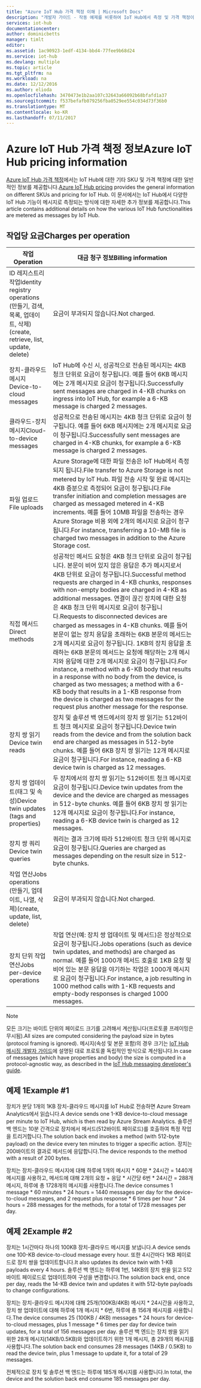 ```yaml
---
title: "Azure IoT Hub 가격 책정 이해 | Microsoft Docs"
description: "개발자 가이드 - 작동 예제를 비롯하여 IoT Hub에서 측정 및 가격 책정이 진행되는 방식에 대한 정보를 제공합니다."
services: iot-hub
documentationcenter: 
author: dominicbetts
manager: timlt
editor: 
ms.assetid: 1ac90923-1edf-4134-bbd4-77fee9b68d24
ms.service: iot-hub
ms.devlang: multiple
ms.topic: article
ms.tgt_pltfrm: na
ms.workload: na
ms.date: 12/12/2016
ms.author: elioda
ms.openlocfilehash: 3470473e1b2aa107c32643a66092b68bfafd1a37
ms.sourcegitcommit: f537befafb079256fba0529ee554c034d73f36b0
ms.translationtype: MT
ms.contentlocale: ko-KR
ms.lasthandoff: 07/11/2017
---
```

# <a name="azure-iot-hub-pricing-information"></a><span data-ttu-id="000eb-103">Azure IoT Hub 가격 책정 정보</span><span class="sxs-lookup"><span data-stu-id="000eb-103">Azure IoT Hub pricing information</span></span>

<span data-ttu-id="000eb-104">[Azure IoT Hub 가격 책정][lnk-pricing]에서는 IoT Hub에 대한 기타 SKU 및 가격 책정에 대한 일반적인 정보를 제공합니다.</span><span class="sxs-lookup"><span data-stu-id="000eb-104">[Azure IoT Hub pricing][lnk-pricing] provides the general information on different SKUs and pricing for IoT Hub.</span></span> <span data-ttu-id="000eb-105">이 문서에서는 IoT Hub에서 다양한 IoT Hub 기능이 메시지로 측정되는 방식에 대한 자세한 추가 정보를 제공합니다.</span><span class="sxs-lookup"><span data-stu-id="000eb-105">This article contains additional details on how the various IoT Hub functionalities are metered as messages by IoT Hub.</span></span>

## <a name="charges-per-operation"></a><span data-ttu-id="000eb-106">작업당 요금</span><span class="sxs-lookup"><span data-stu-id="000eb-106">Charges per operation</span></span>

| <span data-ttu-id="000eb-107">작업</span><span class="sxs-lookup"><span data-stu-id="000eb-107">Operation</span></span> | <span data-ttu-id="000eb-108">대금 청구 정보</span><span class="sxs-lookup"><span data-stu-id="000eb-108">Billing information</span></span> | 
| --------- | ------------------- |
| <span data-ttu-id="000eb-109">ID 레지스트리 작업</span><span class="sxs-lookup"><span data-stu-id="000eb-109">Identity registry operations</span></span> <br/> <span data-ttu-id="000eb-110">(만들기, 검색, 목록, 업데이트, 삭제)</span><span class="sxs-lookup"><span data-stu-id="000eb-110">(create, retrieve, list, update, delete)</span></span> | <span data-ttu-id="000eb-111">요금이 부과되지 않습니다.</span><span class="sxs-lookup"><span data-stu-id="000eb-111">Not charged.</span></span> |
| <span data-ttu-id="000eb-112">장치-클라우드 메시지</span><span class="sxs-lookup"><span data-stu-id="000eb-112">Device-to-cloud messages</span></span> | <span data-ttu-id="000eb-113">IoT Hub에 수신 시, 성공적으로 전송된 메시지는 4KB 청크 단위로 요금이 청구됩니다. 예를 들어 6KB 메시지에는 2개 메시지로 요금이 청구됩니다.</span><span class="sxs-lookup"><span data-stu-id="000eb-113">Successfully sent messages are charged in 4-KB chunks on ingress into IoT Hub, for example a 6-KB message is charged 2 messages.</span></span> |
| <span data-ttu-id="000eb-114">클라우드-장치 메시지</span><span class="sxs-lookup"><span data-stu-id="000eb-114">Cloud-to-device messages</span></span> | <span data-ttu-id="000eb-115">성공적으로 전송된 메시지는 4KB 청크 단위로 요금이 청구됩니다. 예를 들어 6KB 메시지에는 2개 메시지로 요금이 청구됩니다.</span><span class="sxs-lookup"><span data-stu-id="000eb-115">Successfully sent messages are charged in 4-KB chunks, for example a 6-KB message is charged 2 messages.</span></span> |
| <span data-ttu-id="000eb-116">파일 업로드</span><span class="sxs-lookup"><span data-stu-id="000eb-116">File uploads</span></span> | <span data-ttu-id="000eb-117">Azure Storage에 대한 파일 전송은 IoT Hub에서 측정되지 됩니다.</span><span class="sxs-lookup"><span data-stu-id="000eb-117">File transfer to Azure Storage is not metered by IoT Hub.</span></span> <span data-ttu-id="000eb-118">파일 전송 시작 및 완료 메시지는 4KB 증분으로 측정되어 요금이 청구됩니다.</span><span class="sxs-lookup"><span data-stu-id="000eb-118">File transfer initiation and completion messages are charged as messaged metered in 4-KB increments.</span></span> <span data-ttu-id="000eb-119">예를 들어 10MB 파일을 전송하는 경우 Azure Storage 비용 외에 2개의 메시지로 요금이 청구됩니다.</span><span class="sxs-lookup"><span data-stu-id="000eb-119">For instance, transferring a 10-MB file is charged two messages in addition to the Azure Storage cost.</span></span> |
| <span data-ttu-id="000eb-120">직접 메서드</span><span class="sxs-lookup"><span data-stu-id="000eb-120">Direct methods</span></span> | <span data-ttu-id="000eb-121">성공적인 메서드 요청은 4KB 청크 단위로 요금이 청구됩니다. 본문이 비어 있지 않은 응답은 추가 메시지로서 4KB 단위로 요금이 청구됩니다.</span><span class="sxs-lookup"><span data-stu-id="000eb-121">Successful method requests are charged in 4-KB chunks, responses with non-empty bodies are charged in 4-KB as additional messages.</span></span> <span data-ttu-id="000eb-122">연결이 끊긴 장치에 대한 요청은 4KB 청크 단위 메시지로 요금이 청구됩니다.</span><span class="sxs-lookup"><span data-stu-id="000eb-122">Requests to disconnected devices are charged as messages in 4-KB chunks.</span></span> <span data-ttu-id="000eb-123">예를 들어 본문이 없는 장치 응답을 초래하는 6KB 본문의 메서드는 2개 메시지로 요금이 청구됩니다. 1KB의 장치 응답을 초래하는 6KB 본문의 메서드는 요청에 해당하는 2개 메시지와 응답에 대한 2개 메시지로 요금이 청구됩니다.</span><span class="sxs-lookup"><span data-stu-id="000eb-123">For instance, a method with a 6-KB body that results in a response with no body from the device, is charged as two messages; a method with a 6-KB body that results in a 1-KB response from the device is charged as two messages for the request plus another message for the response.</span></span> |
| <span data-ttu-id="000eb-124">장치 쌍 읽기</span><span class="sxs-lookup"><span data-stu-id="000eb-124">Device twin reads</span></span> | <span data-ttu-id="000eb-125">장치 및 솔루션 백 엔드에서의 장치 쌍 읽기는 512바이트 청크 메시지로 요금이 청구됩니다.</span><span class="sxs-lookup"><span data-stu-id="000eb-125">Device twin reads from the device and from the solution back end are charged as messages in 512-byte chunks.</span></span> <span data-ttu-id="000eb-126">예를 들어 6KB 장치 쌍 읽기는 12개 메시지로 요금이 청구됩니다.</span><span class="sxs-lookup"><span data-stu-id="000eb-126">For instance, reading a 6-KB device twin is charged as 12 messages.</span></span> |
| <span data-ttu-id="000eb-127">장치 쌍 업데이트(태그 및 속성)</span><span class="sxs-lookup"><span data-stu-id="000eb-127">Device twin updates (tags and properties)</span></span> | <span data-ttu-id="000eb-128">두 장치에서의 장치 쌍 읽기는 512바이트 청크 메시지로 요금이 청구됩니다.</span><span class="sxs-lookup"><span data-stu-id="000eb-128">Device twin updates from the device and the device are charged as messages in 512-byte chunks.</span></span> <span data-ttu-id="000eb-129">예를 들어 6KB 장치 쌍 읽기는 12개 메시지로 요금이 청구됩니다.</span><span class="sxs-lookup"><span data-stu-id="000eb-129">For instance, reading a 6-KB device twin is charged as 12 messages.</span></span> |
| <span data-ttu-id="000eb-130">장치 쌍 쿼리</span><span class="sxs-lookup"><span data-stu-id="000eb-130">Device twin queries</span></span> | <span data-ttu-id="000eb-131">쿼리는 결과 크기에 따라 512바이트 청크 단위 메시지로 요금이 청구됩니다.</span><span class="sxs-lookup"><span data-stu-id="000eb-131">Queries are charged as messages depending on the result size in 512-byte chunks.</span></span> |
| <span data-ttu-id="000eb-132">작업 연산</span><span class="sxs-lookup"><span data-stu-id="000eb-132">Jobs operations</span></span> <br/> <span data-ttu-id="000eb-133">(만들기, 업데이트, 나열, 삭제)</span><span class="sxs-lookup"><span data-stu-id="000eb-133">(create, update, list, delete)</span></span> | <span data-ttu-id="000eb-134">요금이 부과되지 않습니다.</span><span class="sxs-lookup"><span data-stu-id="000eb-134">Not charged.</span></span> |
| <span data-ttu-id="000eb-135">장치 단위 작업 연산</span><span class="sxs-lookup"><span data-stu-id="000eb-135">Jobs per-device operations</span></span> | <span data-ttu-id="000eb-136">작업 연산(예: 장치 쌍 업데이트 및 메서드)은 정상적으로 요금이 청구됩니다.</span><span class="sxs-lookup"><span data-stu-id="000eb-136">Jobs operations (such as device twin updates, and methods) are charged as normal.</span></span> <span data-ttu-id="000eb-137">예를 들어 1000개 메서드 호출로 1KB 요청 및 비어 있는 본문 응답을 야기하는 작업은 1000개 메시지로 요금이 청구됩니다.</span><span class="sxs-lookup"><span data-stu-id="000eb-137">For instance, a job resulting in 1000 method calls with 1-KB requests and empty-body responses is charged 1000 messages.</span></span> |

> [!NOTE]
> <span data-ttu-id="000eb-138">모든 크기는 바이트 단위의 페이로드 크기를 고려해서 계산됩니다(프로토콜 프레이밍은 무시됨).</span><span class="sxs-lookup"><span data-stu-id="000eb-138">All sizes are computed considering the payload size in bytes (protocol framing is ignored).</span></span> <span data-ttu-id="000eb-139">메시지(속성 및 본문 포함)의 경우 크기는 [IoT Hub 메시징 개발자 가이드][lnk-message-size]에 설명된 대로 프로토콜 독립적인 방식으로 계산됩니다.</span><span class="sxs-lookup"><span data-stu-id="000eb-139">In case of messages (which have properties and body) the size is computed in a protocol-agnostic way, as described in the [IoT Hub messaging developer's guide][lnk-message-size].</span></span>

## <a name="example-1"></a><span data-ttu-id="000eb-140">예제 1</span><span class="sxs-lookup"><span data-stu-id="000eb-140">Example #1</span></span>

<span data-ttu-id="000eb-141">장치가 분당 1개의 1KB 장치-클라우드 메시지를 IoT Hub로 전송하면 Azure Stream Analytics에서 읽습니다.</span><span class="sxs-lookup"><span data-stu-id="000eb-141">A device sends one 1-KB device-to-cloud message per minute to IoT Hub, which is then read by Azure Stream Analytics.</span></span> <span data-ttu-id="000eb-142">솔루션 백 엔드는 10분 간격으로 장치에서 메서드(512바이트 페이로드)를 호출하여 특정 작업을 트리거합니다.</span><span class="sxs-lookup"><span data-stu-id="000eb-142">The solution back end invokes a method (with 512-byte payload) on the device every ten minutes to trigger a specific action.</span></span> <span data-ttu-id="000eb-143">장치는 200바이트의 결과로 메서드에 응답합니다.</span><span class="sxs-lookup"><span data-stu-id="000eb-143">The device responds to the method with a result of 200 bytes.</span></span>

<span data-ttu-id="000eb-144">장치는 장치-클라우드 메시지에 대해 하루에 1개의 메시지 * 60분 * 24시간 = 1440개 메시지를 사용하고, 메서드에 대해 2개의 요청 + 응답 * 시간당 6번 * 24시간 = 288개 메시지, 하루에 총 1728개의 메시지를 사용합니다.</span><span class="sxs-lookup"><span data-stu-id="000eb-144">The device consumes 1 message * 60 minutes * 24 hours = 1440 messages per day for the device-to-cloud messages, and 2 request plus response * 6 times per hour * 24 hours = 288 messages for the methods, for a total of 1728 messages per day.</span></span>

## <a name="example-2"></a><span data-ttu-id="000eb-145">예제 2</span><span class="sxs-lookup"><span data-stu-id="000eb-145">Example #2</span></span>

<span data-ttu-id="000eb-146">장치는 1시간마다 하나의 100KB 장치-클라우드 메시지를 보냅니다.</span><span class="sxs-lookup"><span data-stu-id="000eb-146">A device sends one 100-KB device-to-cloud message every hour.</span></span> <span data-ttu-id="000eb-147">또한 4시간마다 1KB 페이로드로 장치 쌍을 업데이트합니다.</span><span class="sxs-lookup"><span data-stu-id="000eb-147">It also updates its device twin with 1-KB payloads every 4 hours.</span></span> <span data-ttu-id="000eb-148">솔루션 백 엔드는 하루에 1번, 14KB의 장치 쌍을 읽고 512바이트 페이로드로 업데이트하여 구성을 변경합니다.</span><span class="sxs-lookup"><span data-stu-id="000eb-148">The solution back end, once per day, reads the 14-KB device twin and updates it with 512-byte payloads to change configurations.</span></span>

<span data-ttu-id="000eb-149">장치는 장치-클라우드 메시지에 대해 25개(100KB/4KB) 메시지 * 24시간을 사용하고, 장치 쌍 업데이트에 대해 하루에 1개 메시지 * 6번, 하루에 총 156개 메시지를 사용합니다.</span><span class="sxs-lookup"><span data-stu-id="000eb-149">The device consumes 25 (100KB / 4KB) messages * 24 hours for device-to-cloud messages, plus 1 message * 6 times per day for device twin updates, for a total of 156 messages per day.</span></span>
<span data-ttu-id="000eb-150">솔루션 백 엔드는 장치 쌍을 읽기 위한 28개 메시지(14KB/0.5KB)와 업데이트하기 위한 1개 메시지, 총 29개의 메시지를 사용합니다.</span><span class="sxs-lookup"><span data-stu-id="000eb-150">The solution back end consumes 28 messages (14KB / 0.5KB) to read the device twin, plus 1 message to update it, for a total of 29 messages.</span></span>

<span data-ttu-id="000eb-151">전체적으로 장치 및 솔루션 백 엔드는 하루에 185개 메시지를 사용합니다.</span><span class="sxs-lookup"><span data-stu-id="000eb-151">In total, the device and the solution back end consume 185 messages per day.</span></span>


[lnk-pricing]: https://azure.microsoft.com/pricing/details/iot-hub
[lnk-message-size]: iot-hub-devguide-messages-construct.md
